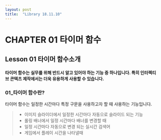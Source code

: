 ```yaml
---
layout: post
title:  "Library 18.11.10"
---
```


CHAPTER 01 타이머 함수
=============

Lesson 01 타이머 함수소개
-------------

#### 타이머 함수는 실무를 위해 반드시 알고 있어야 하는 기능 중 하나입니다. 특히 인터렉티브 콘텍츠 제작에서는 더욱 유용하게 사용할 수 있습니다. 

### 01_타이머 함수란?

타이머 함수는 일정한 시간마다 특정 구문을 사용하고자 할 때 사용하는 기능입니다.

> - 이미지 슬라이더에서 일정한 시간마다 자동으로 슬라이드 되는 기능 <br>
> - 롤링 배너에서 일정 시간마다 배너를 변경할 때 <br>
> - 일정 시간마다 자동으로 변경 되는 실시간 검색어 <br>
> - 게임에서 플레이 시간을 나타낼때 <br>
